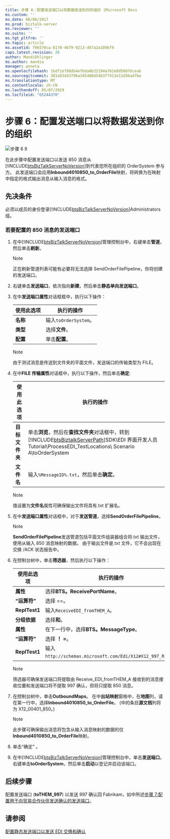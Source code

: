 ```yaml
---
title: 步骤 6：配置发送端口以将数据发送到你的组织 |Microsoft Docs
ms.custom: ''
ms.date: 06/08/2017
ms.prod: biztalk-server
ms.reviewer: ''
ms.suite: ''
ms.tgt_pltfrm: ''
ms.topic: article
ms.assetid: 796570ca-8178-4679-9213-d67a2a189bf9
caps.latest.revision: 26
author: MandiOhlinger
ms.author: mandia
manager: anneta
ms.openlocfilehash: 1bdf1e798db4ef6da8b32194a781e8d56076ceab
ms.sourcegitcommit: 381e83d43796a345488d54b3f7413e11d56ad7be
ms.translationtype: MT
ms.contentlocale: zh-CN
ms.lasthandoff: 05/07/2019
ms.locfileid: "65244370"
---
```

# <a name="step-6-configure-a-send-port-to-send-data-to-your-organization"></a>步骤 6：配置发送端口以将数据发送到你的组织
![步骤 6 9](../adapters-and-accelerators/wcf-lob-adapter-sdk/media/step-6of9.gif "Step_6of9")  

 在此步骤中配置发送端口以发送 850 消息从[!INCLUDE[btsBizTalkServerNoVersion](../includes/btsbiztalkservernoversion-md.md)]到代表您所在组织的 OrderSystem 参与方。 此发送端口会应用**Inbound4010850_to_OrderFile**映射，将转换为在映射中指定的格式输出消息从输入消息的格式。  

## <a name="prerequisites"></a>先决条件  
 必须以成员的身份登录[!INCLUDE[btsBizTalkServerNoVersion](../includes/btsbiztalkservernoversion-md.md)]Administrators 组。  

### <a name="to-configure-a-send-port-for-the-850-message"></a>若要配置的 850 消息的发送端口  

1. 在中[!INCLUDE[btsBizTalkServerNoVersion](../includes/btsbiztalkservernoversion-md.md)]管理控制台中，右键单击**管道**，然后单击**刷新**。  

   > [!NOTE]
   >  正在刷新管道列表可能有必要将无法选择 SendOrderFilePipeline，你将创建的发送端口。  

2. 右键单击**发送端口**，依次指向**新建**，然后单击**静态单向发送端口**。  

3. 在中**发送端口属性**对话框框中，执行以下操作：  

   |使用此选项|执行的操作|  
   |--------------|----------------|  
   |**名称**|输入`toOrderSystem`。|  
   |**类型**|选择**文件**。|  
   |**配置**|单击**配置**。|  

   > [!NOTE]
   >  由于测试消息是传送到文件夹的平面文件，发送端口的传输类型为 FILE。  

4. 在中**FILE 传输属性**对话框中，执行以下操作，然后单击**确定**:  


   |        使用此选项        |                                                                                                               执行的操作                                                                                                               |
   |------------------------|----------------------------------------------------------------------------------------------------------------------------------------------------------------------------------------------------------------------------------------|
   | **目标文件夹** | 单击**浏览**，然后在**查找文件夹**对话框中，转到[!INCLUDE[btsBiztalkServerPath](../includes/btsbiztalkserverpath-md.md)]SDK\EDI 界面开发人员 Tutorial\ProcessEDI_TestLocations\ Scenario A\toOrderSystem |
   |     **文件名**      |                                                                                            输入`%MessageID%.txt`，然后单击**确定**。                                                                                             |

   > [!NOTE]
   >  值设置为**文件名**属性可确保输出文件将具有.txt 扩展名。  

5. 在中**发送端口属性**对话框中，对于**发送管道**，选择**SendOrderFilePipeline**。  

   > [!NOTE]
   >  **SendOrderFilePipeline**发送管道包括平面文件组装器组合将.txt 输出文件，使用从输入 850 消息映射的数据。 由于输出文件是.txt 文件，它不会出现在交换 /ACK 状态报告中。  

6. 在控制台树中，单击**筛选器**，然后执行以下操作：  

   |使用此选项|执行的操作|  
   |--------------|----------------|  
   |**属性**|选择**BTS。ReceivePortName**。|  
   |**“运算符”**|选择 ==。|  
   |**ReplTest1**|输入`ReceiveEDI_fromTHEM_A`。|  
   |**分组依据**|选择**和**。|  
   |**属性**|在下一行中，选择**BTS。MessageType**。|  
   |**“运算符”**|选择 **！ =**。|  
   |**ReplTest1**|输入`http://schemas.microsoft.com/Edi/X12#X12_997_Root`。|  

   > [!NOTE]
   >  筛选器可确保发送端口将提取由 Receive_EDI_fromTHEM_A 接收到的消息接收位置和发送端口将不提取 997 确认，但将只提取 850 消息。  

7. 在控制台树中，单击**OutboundMaps**。 在中**出站映射**窗格中，在**地图**列，请在第一行中，选择**Inbound4010850_to_OrderFile**。 (中的条目**源文档**列将为 X12_00401_850。)  

   > [!NOTE]
   >  此步骤可确保输出消息将包含从输入消息映射的数据的仅**Inbound4010850_to_OrderFile**映射。  

8. 单击“确定” 。  

9. 在中[!INCLUDE[btsBizTalkServerNoVersion](../includes/btsbiztalkservernoversion-md.md)]管理控制台中，单击**发送端口**。 右键单击**toOrderSystem**，然后单击**启动**以登记并启动该端口。  

## <a name="next-steps"></a>后续步骤  
 配置发送端口 (**toTHEM_997**) 以发送 997 确认回 Fabrikam，如中所述[步骤 7:配置用于向贸易合作伙伴发送确认的发送端口](../core/step-7-configure-a-send-port-to-send-the-acknowledgment-to-trading-partner.md)。  

## <a name="see-also"></a>请参阅  
 [配置静态发送端口以发送 EDI 交换和确认](../core/configuring-a-static-send-port-to-send-edi-interchanges-and-acknowledgments.md)